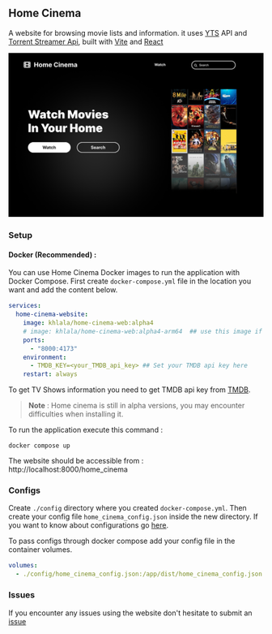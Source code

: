 ## Home Cinema

A website for browsing movie lists and information. it uses [YTS](https://yts.mx/) API and [Torrent Streamer Api](https://github.com/KHLALA-Gh/torrent-streamer-api), built with [Vite](https://vite.dev/) and [React](https://react.dev/)

![](./imgs/home_page.png)

### Setup

#### Docker (Recommended) :

You can use Home Cinema Docker images to run the application with Docker Compose.
First create `docker-compose.yml` file in the location you want and add the content below.

```yml
services:
  home-cinema-website:
    image: khlala/home-cinema-web:alpha4
    # image: khlala/home-cinema-web:alpha4-arm64  ## use this image if you are running on arm64 arch
    ports:
      - "8000:4173"
    environment:
      - TMDB_KEY=<your_TMDB_api_key> ## Set your TMDB api key here
    restart: always
```

To get TV Shows information you need to get TMDB api key from [TMDB](https://www.themoviedb.org/).

> **Note** : Home cinema is still in alpha versions, you may encounter difficulties when installing it.

To run the application execute this command :

```shell
docker compose up
```

The website should be accessible from : http://localhost:8000/home_cinema

### Configs

Create `./config` directory where you created `docker-compose.yml`. Then create your config file `home_cinema_config.json` inside the new directory.
If you want to know about configurations go [here](./docs/configurations.md).

To pass configs through docker compose add your config file in the container volumes.

```yml
volumes:
  - ./config/home_cinema_config.json:/app/dist/home_cinema_config.json
```

### Issues

If you encounter any issues using the website don't hesitate to submit an [issue](https://github.com/KHLALA-Gh/HomeCinemaWebsite/issues)
